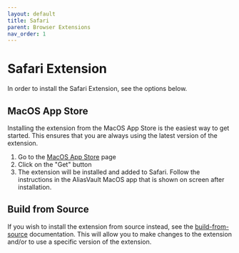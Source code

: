 ```yaml
---
layout: default
title: Safari
parent: Browser Extensions
nav_order: 1
---
```


# Safari Extension
In order to install the Safari Extension, see the options below.

## MacOS App Store
Installing the extension from the MacOS App Store is the easiest way to get started. This ensures that you are always using the latest version of the extension.

1. Go to the [MacOS App Store](https://apps.apple.com/app/id6743163173) page
2. Click on the "Get" button
3. The extension will be installed and added to Safari. Follow the instructions in the AliasVault MacOS app that is shown on screen after installation.

## Build from Source
If you wish to install the extension from source instead, see the [build-from-source](build-from-source.md) documentation. This will allow you to make changes to the extension and/or to use a specific version of the extension.